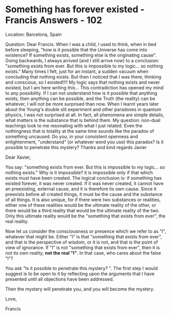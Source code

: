 # Something has forever existed - Francis Answers - 102

Location: Barcelona, Spain 

Question: Dear Francis. When I was a child, I used to think, when in bed before sleeping, "how is it possible that the Universe has come into existence? If something exists, something else is the originating cause". Going backwards, I always arrived (and I still arrive now) to a conclusion: "something exists from ever. But this is impossible to my logic... so nothing exists." Many times I felt, just for an instant, a sudden vacuum when concluding that nothing exists. But then I noticed that I was there, thinking and conscious, so I existed!!!! My logic says that nothing exists and never existed, but I am here writing this... This contradiction has opened my mind to any possibility. If I can not understand how is it possible that anything exists, then anything can be possible, and the Truth (the reality) can be whatever, I will not be more surprised than now. When I learnt years later about the Young's double slit experiment and other paradoxes in quantum physics, I was not surprised at all. In fact, all phenomena are simple details, what matters is the substance that is behind them. My question: non-dual teachings look to me resonating with what I just related. Even the nothingness that is totality at the same time sounds like the paradox of something uncaused. Do you, in your consistent openness and enlightenment, "understand" (or whatever word you use) this paradox? Is it possible to penetrate this mystery? Thanks and kind regards Javier

Dear Xavier,

You say: "something exists from ever. But this is impossible to my logic... so nothing exists." Why is it impossible? it is impossible only if that which exists must have been created. The logical conclusion is: if something has existed forever, it was never created. If it was never created, it cannot have an preexisting, external cause, and it is therefore its own cause. Since it preexists before all created things, it must be the cause and the substance of all things. It is also unique, for if there were two substances or realities, either one of these realities would be the ultimate reality of the other, or there would be a third reality that would be the ultimate reality of the two. Only this ultimate reality would be the "something that exists from ever", the real reality.

Now let us consider the consciousness or presence which we refer to as "I", whatever that might be. Either "I" is that "something that exists from ever", and that is the perspective of wisdom, or it is not, and that is the point of view of ignorance. If "I" is not "something that exists from ever", then it is not its own reality, **not the real "I"**. In that case, who cares about the false "I"?

You ask "Is it possible to penetrate this mystery? ". The first step I would suggest is to be open to it by reflecting upon the arguments that I have presented until all objections have been addressed.

Then the mystery will penetrate you, and you will become the mystery.

Love,

Francis

